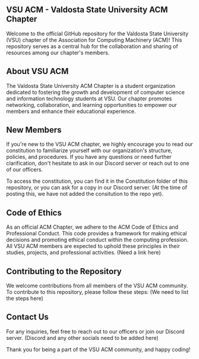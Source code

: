 ## VSU ACM - Valdosta State University ACM Chapter
Welcome to the official GitHub repository for the Valdosta State University (VSU) chapter of the Association for Computing Machinery (ACM)! This repository serves as a central hub for the collaboration and sharing of resources among our chapter's members.

## About VSU ACM
The Valdosta State University ACM Chapter is a student organization dedicated to fostering the growth and development of computer science and information technology students at VSU. Our chapter promotes networking, collaboration, and learning opportunities to empower our members and enhance their educational experience.

## New Members
If you're new to the VSU ACM chapter, we highly encourage you to read our constitution to familiarize yourself with our organization's structure, policies, and procedures. If you have any questions or need further clarification, don't hesitate to ask in our Discord server or reach out to one of our officers.

To access the constitution, you can find it in the Constitution folder of this repository, or you can ask for a copy in our Discord server.
(At the time of posting this, we have not added the consitution to the repo yet).

## Code of Ethics
As an official ACM Chapter, we adhere to the ACM Code of Ethics and Professional Conduct. This code provides a framework for making ethical decisions and promoting ethical conduct within the computing profession. All VSU ACM members are expected to uphold these principles in their studies, projects, and professional activities.
(Need a link here)

## Contributing to the Repository
We welcome contributions from all members of the VSU ACM community. To contribute to this repository, please follow these steps:
(We need to list the steps here)

## Contact Us
For any inquiries, feel free to reach out to our officers or join our Discord server.
(Discord and any other socials need to be added here)

Thank you for being a part of the VSU ACM community, and happy coding!
